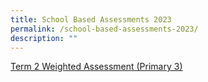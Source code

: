```yaml
---
title: School Based Assessments 2023
permalink: /school-based-assessments-2023/
description: ""
---
```

[Term 2 Weighted Assessment (Primary 3)](/files/letter%20to%20parents%20p3%202023%20_update.pdf)